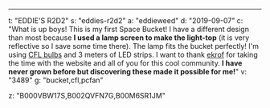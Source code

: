 ---
t: "EDDIE'S R2D2"
s: "eddies-r2d2"
a: "eddieweed"
d: "2019-09-07"
c: "What is up boys! This is my first Space Bucket! I have a different design than most because <strong>I used a lamp screen to make the light-top</strong> (it is very reflective so I save some time there). The lamp fits the bucket perfectly! I'm using <a href='https://amzn.to/3jMfTYw'>CFL bulbs</a> and 3 meters of LED strips. I want to thank <a href='/u/ekrof'>ekrof</a> for taking the time with the website and all of you for this cool community. <strong>I have never grown before but discovering these made it possible for me!</strong>"
v: "3489"
g: "bucket,cfl,pcfan"

z: "B000VBW17S,B002QVFN7G,B00M6SR1JM"
